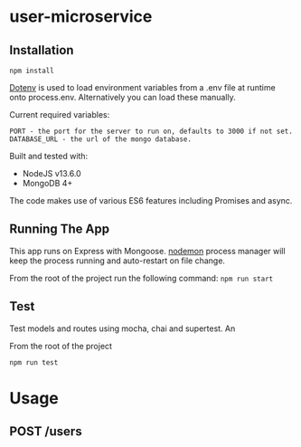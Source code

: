 # user-microservice

## Installation

 `npm install`
 
[Dotenv](https://www.npmjs.com/package/dotenv) is used to load environment variables from a .env file at runtime onto process.env. Alternatively you can load these manually.
 
 Current required variables:
 ```
 PORT - the port for the server to run on, defaults to 3000 if not set.
 DATABASE_URL - the url of the mongo database. 
 ```
 
Built and tested with:
- NodeJS v13.6.0
- MongoDB 4+

The code makes use of various ES6 features including Promises and async.  

## Running The App

This app runs on Express with Mongoose. [nodemon](https://www.npmjs.com/package/nodemon) process manager will keep the process running and auto-restart on file change. 

From the root of the project run the following command:
 `npm run start`

## Test
Test models and routes using mocha, chai and supertest. An 

From the root of the project

  `npm run test`

# Usage

## POST /users
